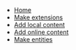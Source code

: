 

* [Home]()
* [Make extensions](extensions)
* [Add local content](game)
* [Add online content](online)
* [Make entities](entity)
